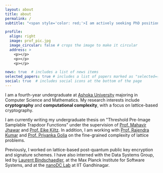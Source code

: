 ```yaml
---
layout: about
title: about
permalink: /
subtitle: "<span style='color: red;'>I am actively seeking PhD positions (Fall 2025)!</span>" #<a href='https://www.ashoka.edu.in/'>Ashoka University</a>

profile:
  align: right
  image: prof_pic.jpg
  image_circular: false # crops the image to make it circular
  address: >
    <p></p>
    <p></p>
    <p></p>

news: true  # includes a list of news items
selected_papers: true # includes a list of papers marked as "selected={true}"
social: true  # includes social icons at the bottom of the page
---
```


I am a fourth-year undergraduate at [Ashoka University](https://www.ashoka.edu.in/) majoring in Computer Science and Mathematics. My research interests include <b>cryptography</b> and <b>computational complexity</b>, with a focus on lattice-based cryptography.

I am currently writing my undergraduate thesis on "Threshold Pre-Image Samplable Trapdoor Functions" under the supervision of [Prof. Mahavir Jhawar](https://sites.google.com/site/homeofmahavir/Home) and [Prof. Eike Kiltz](https://www.crypto.ruhr-uni-bochum.de/staff/kiltz.html.en). In addition, I am working with [Prof. Rajendra Kumar](https://sites.google.com/view/rajendrak/home) and [Prof. Priyanka Golia](https://priyanka-golia.github.io/) on the fine-grained complexity of lattice problems.

Previously, I worked on lattice-based post-quantum public key encryption and signature schemes. I have also interned with the Data Systems Group, led by [Laurent Bindschaedler](https://binds.ch/), at the Max Planck Institute for Software Systems, and at the [nanoDC Lab](https://www.linkedin.com/company/nanodc-lab/about/) at IIT Gandhinagar. 

<!-- I graduated summa cum laude from Ashoka University with a Silver Medal in Computer Science. -->